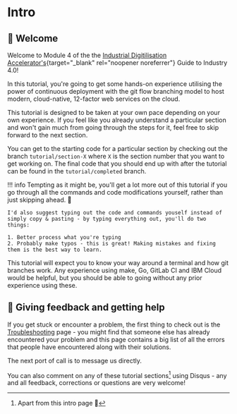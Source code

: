 # Intro

## :wave: Welcome

Welcome to Module 4 of the the [Industrial Digitilisation Accelerator's](https://www.hartree.stfc.ac.uk/Pages/IDA.aspx){target="_blank" rel="noopener noreferrer"} Guide to Industry 4.0!

In this tutorial, you're going to get some hands-on experience utilising the power of continuous deployment with the git flow branching model to host modern, cloud-native, 12-factor web services on the cloud.

This tutorial is designed to be taken at your own pace depending on your own experience. If you feel like you already understand a particular section and won't gain much from going through the steps for it, feel free to skip forward to the next section.

You can get to the starting code for a particular section by checking out the branch `tutorial/section-X` where `X` is the section number that you want to get working on. The final code that you should end up with after the tutorial can be found in the `tutorial/completed` branch.

!!! info
    Tempting as it might be, you'll get a lot more out of this tutorial if you go through all the commands and code modifications yourself, rather than just skipping ahead. :slightly_smiling_face:

    I'd also suggest typing out the code and commands youself instead of simply copy & pasting - by typing everything out, you'll do two things:

    1. Better process what you're typing
    2. Probably make typos - this is great! Making mistakes and fixing them is the best way to learn.

This tutorial will expect you to know your way around a terminal and how git branches work. Any experience using make, Go, GitLab CI and IBM Cloud would be helpful, but you should be able to going without any prior experience using these.

## :speech_balloon: Giving feedback and getting help

If you get stuck or encounter a problem, the first thing to check out is the [Troubleshooting](/troubleshooting) page - you might find that someone else has already encountered your problem and this page contains a big list of all the errors that people have encountered along with their solutions.

The next port of call is to message us directly.

You can also comment on any of these tutorial sections[^disqus] using Disqus - any and all feedback, corrections or questions are very welcome!

[^disqus]: Apart from this intro page :slightly_smiling_face:
